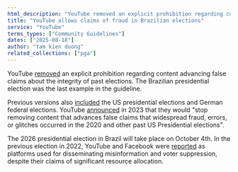 ```yaml
---
html_description: "YouTube removed an explicit prohibition regarding content advancing false claims about the integrity of past elections"
title: "YouTube allows claims of fraud in Brazilian elections"
service: "YouTube"
terms_types: ["Community Guidelines"]
dates: ["2025-08-18"]
author: "tam kien duong"
related_collections: ["pga"]
---
```


YouTube [removed](https://github.com/OpenTermsArchive/pga-versions/commit/40ef6fea4de2f8b21098cb390db286facb33f484) an explicit prohibition regarding content advancing false claims about the integrity of past elections. The Brazilian presidential election was the last example in the guideline.

Previous versions also [included](https://github.com/OpenTermsArchive/pga-versions/commit/9c526ada56c246f42b06d549a23f71577bfa9eba) the US presidential elections and German federal elections. YouTube [announced](https://blog.youtube/inside-youtube/us-election-misinformation-update-2023/) in 2023 that they would "stop removing content that advances false claims that widespread fraud, errors, or glitches occurred in the 2020 and other past US Presidential elections".

The 2026 presidential election in Brazil will take place on October 4th. In the previous election in 2022, YouTube and Facebook were [reported](https://www.theguardian.com/world/2022/oct/20/brazil-election-disinformation-youtube-facebook) as platforms used for disseminating misinformation and voter suppression, despite their claims of significant resource allocation.
